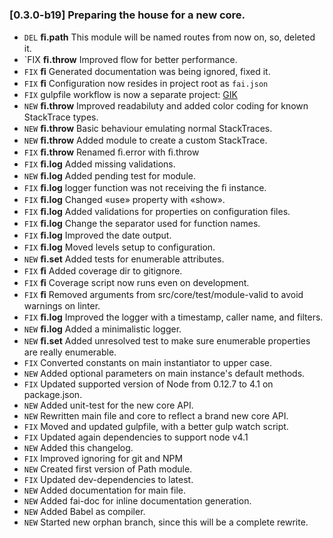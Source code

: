 ### [0.3.0-b19] Preparing the house for a new core.
- `DEL` **ﬁ.path** This module will be named routes from now on, so, deleted it.
- `FIX **ﬁ.throw** Improved flow for better performance.
- `FIX` **ﬁ** Generated documentation was being ignored, fixed it.
- `FIX` **ﬁ** Configuration now resides in project root as `fai.json`
- `FIX` gulpfile workflow is now a separate project: [GIK](http://github.com/gikmx/gik.git)
- `NEW` **ﬁ.throw** Improved readabiluty and added color coding for known StackTrace types.
- `NEW` **ﬁ.throw** Basic behaviour emulating normal StackTraces.
- `NEW` **ﬁ.throw** Added module to create a custom StackTrace.
- `FIX` **ﬁ.throw** Renamed ﬁ.error with ﬁ.throw
- `FIX` **ﬁ.log**	Added missing validations.
- `NEW` **ﬁ.log** Added pending test for module.
- `FIX` **ﬁ.log** logger function was not receiving the ﬁ instance.
- `FIX` **ﬁ.log** Changed «use» property with «show».
- `FIX` **ﬁ.log** Added validations for properties on configuration files.
- `FIX` **ﬁ.log** Change the separator used for function names.
- `FIX` **ﬁ.log** Improved the date output.
- `FIX` **ﬁ.log** Moved levels setup to configuration.
- `NEW` **ﬁ.set** Added tests for enumerable attributes.
- `FIX` **ﬁ** Added coverage dir to gitignore.
- `FIX` **ﬁ** Coverage script now runs even on development.
- `FIX` **ﬁ** Removed arguments from src/core/test/module-valid to avoid warnings on linter.
- `FIX` **ﬁ.log** Improved the logger with a timestamp, caller name, and filters.
- `NEW` **ﬁ.log** Added a minimalistic logger.
- `NEW` **ﬁ.set** Added unresolved test to make sure enumerable properties are really enumerable.
- `FIX` Converted constants on main instantiator to upper case.
- `NEW` Added optional parameters on main instance's default methods.
- `FIX` Updated supported version of Node from 0.12.7 to 4.1 on package.json.
- `NEW` Added unit-test for the new core API.
- `NEW` Rewritten main file and core to reflect a brand new core API.
- `FIX` Moved and updated gulpfile, with a better gulp watch script.
- `FIX` Updated again dependencies to support node v4.1
- `NEW` Added this changelog.
- `FIX` Improved ignoring for git and NPM
- `NEW` Created first version of Path module.
- `FIX` Updated dev-dependencies to latest.
- `NEW` Added documentation for main file.
- `NEW` Added fai-doc for inline documentation generation.
- `NEW` Added Babel as compiler.
- `NEW` Started new orphan branch, since this will be a complete rewrite.
